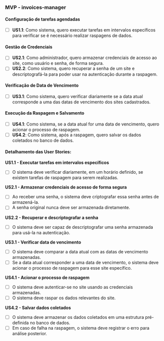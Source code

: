 ### MVP - invoices-manager

#### Configuração de tarefas agendadas
- [ ] **US1.1**: Como sistema, quero executar tarefas em intervalos específicos para verificar se é necessário realizar raspagens de dados.

#### Gestão de Credenciais
- [ ] **US2.1**: Como administrador, quero armazenar credenciais de acesso ao site, como usuário e senha, de forma segura.
- [ ] **US2.2**: Como sistema, quero recuperar a senha de um site e descriptografá-la para poder usar na autenticação durante a raspagem.

#### Verificação de Data de Vencimento
- [ ] **US3.1**: Como sistema, quero verificar diariamente se a data atual corresponde a uma das datas de vencimento dos sites cadastrados.

#### Execução da Raspagem e Salvamento
- [ ] **US4.1**: Como sistema, se a data atual for uma data de vencimento, quero acionar o processo de raspagem.
- [ ] **US4.2**: Como sistema, após a raspagem, quero salvar os dados coletados no banco de dados.

#### Detalhamento das User Stories:

**US1.1 - Executar tarefas em intervalos específicos**
- [ ] O sistema deve verificar diariamente, em um horário definido, se existem tarefas de raspagem para serem realizadas.

**US2.1 - Armazenar credenciais de acesso de forma segura**
- [ ] Ao receber uma senha, o sistema deve criptografar essa senha antes de armazená-la.
- [ ] A senha original nunca deve ser armazenada diretamente.

**US2.2 - Recuperar e descriptografar a senha**
- [ ] O sistema deve ser capaz de descriptografar uma senha armazenada para usá-la na autenticação.

**US3.1 - Verificar data de vencimento**
- [ ] O sistema deve comparar a data atual com as datas de vencimento armazenadas.
- [ ] Se a data atual corresponder a uma data de vencimento, o sistema deve acionar o processo de raspagem para esse site específico.

**US4.1 - Acionar o processo de raspagem**
- [ ] O sistema deve autenticar-se no site usando as credenciais armazenadas.
- [ ] O sistema deve raspar os dados relevantes do site.

**US4.2 - Salvar dados coletados**
- [ ] O sistema deve armazenar os dados coletados em uma estrutura pré-definida no banco de dados.
- [ ] Em caso de falha na raspagem, o sistema deve registrar o erro para análise posterior.
